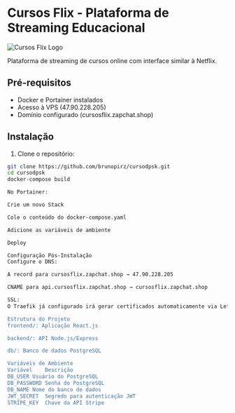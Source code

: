 # Cursos Flix - Plataforma de Streaming Educacional

![Cursos Flix Logo](https://via.placeholder.com/150x50?text=Cursos+Flix)

Plataforma de streaming de cursos online com interface similar à Netflix.

## Pré-requisitos

- Docker e Portainer instalados
- Acesso à VPS (47.90.228.205)
- Domínio configurado (cursosflix.zapchat.shop)

## Instalação

1. Clone o repositório:
```bash
git clone https://github.com/brunopirz/cursodpsk.git
cd cursodpsk
docker-compose build

No Portainer:

Crie um novo Stack

Cole o conteúdo do docker-compose.yaml

Adicione as variáveis de ambiente

Deploy

Configuração Pós-Instalação
Configure o DNS:

A record para cursosflix.zapchat.shop → 47.90.228.205

CNAME para api.cursosflix.zapchat.shop → cursosflix.zapchat.shop

SSL:
O Traefik já configurado irá gerar certificados automaticamente via Let's Encrypt

Estrutura do Projeto
frontend/: Aplicação React.js

backend/: API Node.js/Express

db/: Banco de dados PostgreSQL

Variáveis de Ambiente
Variável	Descrição
DB_USER	Usuário do PostgreSQL
DB_PASSWORD	Senha do PostgreSQL
DB_NAME	Nome do banco de dados
JWT_SECRET	Segredo para autenticação JWT
STRIPE_KEY	Chave da API Stripe
